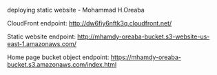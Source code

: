 deploying static website - Mohammad H.Oreaba

CloudFront endpoint:
http://dw6fiy6nftk3q.cloudfront.net/

Static website endpoint:
http://mhamdy-oreaba-bucket.s3-website-us-east-1.amazonaws.com/

Home page bucket object endpoint:
https://mhamdy-oreaba-bucket.s3.amazonaws.com/index.html 

 